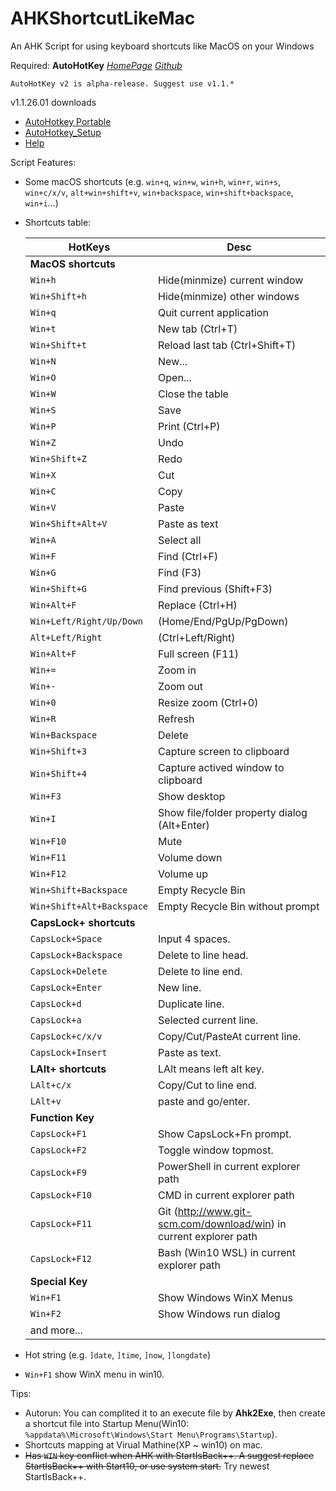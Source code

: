 # AHKShortcutLikeMac
An AHK Script for using keyboard shortcuts like MacOS on your Windows


Required: **AutoHotKey** [_HomePage_](https://www.autohotkey.com/) [_Github_](https://github.com/Lexikos/AutoHotkey_L/)
```
AutoHotKey v2 is alpha-release. Suggest use v1.1.*
```
v1.1.26.01 downloads
* [AutoHotkey Portable](https://www.autohotkey.com/download/1.1/AutoHotkey_1.1.26.01.zip)
* [AutoHotkey_Setup](https://www.autohotkey.com/download/1.1/AutoHotkey_1.1.26.01_setup.exe)
* [Help](https://www.autohotkey.com/download/1.1/AutoHotkeyHelp.zip)

Script Features:
* Some macOS shortcuts (e.g. `win+q`, `win+w`, `win+h`, `win+r`, `win+s`, `win+c/x/v`, `alt+win+shift+v`, `win+backspace`, `win+shift+backspace`, `win+i`...)
* Shortcuts table:

	| HotKeys                 | Desc                                                                          |
	| ---                     | ---                                                                           |
	| __MacOS shortcuts__     |                                                                               |
	| `Win+h`                 | Hide(minmize) current window                                                  |
	| `Win+Shift+h`           | Hide(minmize) other windows                                                   |
	| `Win+q`                 | Quit current application                                                      |
	| `Win+t`                 | New tab (Ctrl+T)                                                              |
	| `Win+Shift+t`           | Reload last tab (Ctrl+Shift+T)                                                |
	| `Win+N`                 | New...                                                                        |
	| `Win+O`                 | Open...                                                                       |
	| `Win+W`                 | Close the table                                                               |
	| `Win+S`                 | Save                                                                          |
	| `Win+P`                 | Print (Ctrl+P)                                                                |
	| `Win+Z`                 | Undo                                                                          |
	| `Win+Shift+Z`           | Redo                                                                          |
	| `Win+X`                 | Cut                                                                           |
	| `Win+C`                 | Copy                                                                          |
	| `Win+V`                 | Paste                                                                         |
	| `Win+Shift+Alt+V`       | Paste as text                                                                 |
	| `Win+A`                 | Select all                                                                    |
	| `Win+F`                 | Find (Ctrl+F)                                                                 |
	| `Win+G`                 | Find (F3)                                                                     |
	| `Win+Shift+G`           | Find previous (Shift+F3)                                                      |
	| `Win+Alt+F`             | Replace (Ctrl+H)                                                              |
	| `Win+Left/Right/Up/Down`| (Home/End/PgUp/PgDown)                                                        |
	| `Alt+Left/Right`        | (Ctrl+Left/Right)                                                             |
	| `Win+Alt+F`             | Full screen (F11)                                                             |
	| `Win+=`                 | Zoom in                                                                       |
	| `Win+-`                 | Zoom out                                                                      |
	| `Win+0`                 | Resize zoom (Ctrl+0)                                                          |
	| `Win+R`                 | Refresh                                                                       |
	| `Win+Backspace`         | Delete                                                                        |
	| `Win+Shift+3`           | Capture screen to clipboard                                                   |
	| `Win+Shift+4`           | Capture actived window to clipboard                                           |
	| `Win+F3`                | Show desktop                                                                  |
	| `Win+I`                 | Show file/folder property dialog (Alt+Enter)                                  |
	| `Win+F10`               | Mute                                                                          |
	| `Win+F11`               | Volume down                                                                   |
	| `Win+F12`               | Volume up                                                                     |
	| `Win+Shift+Backspace`   | Empty Recycle Bin                                                             |
	| `Win+Shift+Alt+Backspace`| Empty Recycle Bin without prompt                                             |
	| __CapsLock+ shortcuts__ |                                                                               |
	| `CapsLock+Space`        | Input 4 spaces.                                                               |
	| `CapsLock+Backspace`    | Delete to line head.                                                          |
	| `CapsLock+Delete`       | Delete to line end.                                                           |
	| `CapsLock+Enter`        | New line.                                                                     |
	| `CapsLock+d`            | Duplicate line.                                                               |
	| `CapsLock+a`            | Selected current line.                                                        |
	| `CapsLock+c/x/v`        | Copy/Cut/PasteAt current line.                                                |
	| `CapsLock+Insert`       | Paste as text.                                                                |
	| __LAlt+ shortcuts__     | LAlt means left alt key.                                                      |
	| `LAlt+c/x`              | Copy/Cut to line end.                                                         |
	| `LAlt+v`                | paste and go/enter.                                                           |
	| __Function Key__        |                                                                               |
	| `CapsLock+F1`           | Show CapsLock+Fn prompt.                                                      |
	| `CapsLock+F2`           | Toggle window topmost.                                                        |
	| `CapsLock+F9`           | PowerShell in current explorer path                                           |
	| `CapsLock+F10`          | CMD in current explorer path                                                  |
	| `CapsLock+F11`          | Git (http://www.git-scm.com/download/win) in current explorer path            |
	| `CapsLock+F12`          | Bash (Win10 WSL) in current explorer path                                     |
	| __Special Key__         |                                                                               |
	| `Win+F1`                | Show Windows WinX Menus                                                       |
	| `Win+F2`                | Show Windows run dialog                                                       |
	| and more...             |                                                                               |

* Hot string (e.g. `]date`, `]time`, `]now`, `]longdate`)
* `Win+F1` show WinX menu in win10.


Tips:
* Autorun: You can complited it to an execute file by **Ahk2Exe**, then create a shortcut file into Startup Menu(Win10: `%appdata%\Microsoft\Windows\Start Menu\Programs\Startup`).
* Shortcuts mapping at Virual Mathine(XP ~ win10) on mac.
* ~~Has `WIN` key conflict when AHK with StartIsBack++. A suggest replace StartIsBack++ with Start10, or use system start.~~ Try newest StartIsBack++.

